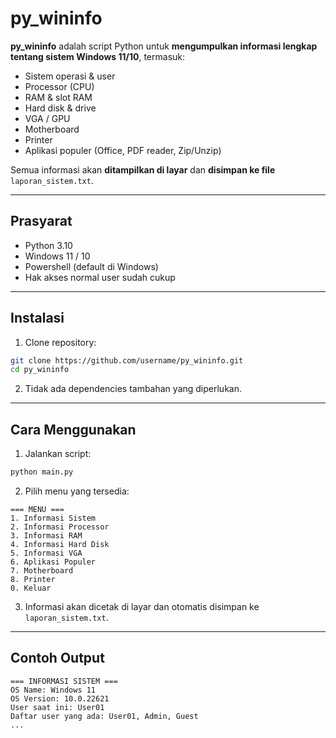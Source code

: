 # py_wininfo
**py_wininfo** adalah script Python untuk **mengumpulkan informasi lengkap tentang sistem Windows 11/10**, termasuk:

- Sistem operasi & user
- Processor (CPU)
- RAM & slot RAM
- Hard disk & drive
- VGA / GPU
- Motherboard
- Printer
- Aplikasi populer (Office, PDF reader, Zip/Unzip)

Semua informasi akan **ditampilkan di layar** dan **disimpan ke file** `laporan_sistem.txt`.

---
## Prasyarat

- Python 3.10
- Windows 11 / 10
- Powershell (default di Windows)
- Hak akses normal user sudah cukup

---
## Instalasi
1. Clone repository:

```bash
git clone https://github.com/username/py_wininfo.git
cd py_wininfo
```
2. Tidak ada dependencies tambahan yang diperlukan.

---
## Cara Menggunakan

1. Jalankan script:

```bash
python main.py
```

2. Pilih menu yang tersedia:

```
=== MENU ===
1. Informasi Sistem
2. Informasi Processor
3. Informasi RAM
4. Informasi Hard Disk
5. Informasi VGA
6. Aplikasi Populer
7. Motherboard
8. Printer
0. Keluar
```

3. Informasi akan dicetak di layar dan otomatis disimpan ke `laporan_sistem.txt`.

---
## Contoh Output

```
=== INFORMASI SISTEM ===
OS Name: Windows 11
OS Version: 10.0.22621
User saat ini: User01
Daftar user yang ada: User01, Admin, Guest
...
```
